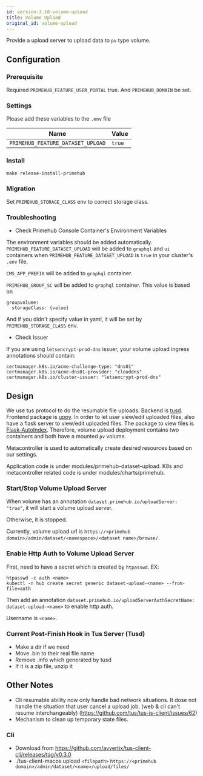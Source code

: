 ```yaml
---
id: version-3.10-volume-upload
title: Volume Upload
original_id: volume-upload
---
```


Provide a upload server to upload data to `pv` type volume.


## Configuration

### Prerequisite
Required `PRIMEHUB_FEATURE_USER_PORTAL` true. And `PRIMEHUB_DOMAIN` be set.

### Settings
Please add these variables to the `.env` file

Name | Value 
--- | ----- 
`PRIMEHUB_FEATURE_DATASET_UPLOAD` | `true` | 

### Install

`make release-install-primehub`

### Migration
Set `PRIMEHUB_STORAGE_CLASS` env to correct storage class.

### Troubleshooting
* Check Primehub Console Container's Environment Variables

The environment variables should be added automatically.
`PRIMEHUB_FEATURE_DATASET_UPLOAD` will be added to `graphql` and `ui` containers when `PRIMEHUB_FEATURE_DATASET_UPLOAD` is `true` in your cluster's `.env` file.

`CMS_APP_PREFIX` will be added to `graphql` container.

`PRIMEHUB_GROUP_SC` will be added to `graphql` container. This value is based on
```
groupvolume:
  storageClass: {value}
```
And if you didn't specify value in yaml, it will be set by `PRIMEHUB_STORAGE_CLASS` env.


* Check Issuer

If you are using `letsencrypt-prod-dns` issuer, your volume upload ingress annotations should contain:
```
certmanager.k8s.io/acme-challenge-type: "dns01"
certmanager.k8s.io/acme-dns01-provider: "clouddns"
certmanager.k8s.io/cluster-issuer: "letsencrypt-prod-dns"
```


## Design
We use tus protocol to do the resumable file uploads. Backend is [tusd](https://github.com/tus/tusd). Frontend package is [uppy](https://uppy.io/). In order to let user view/edit uploaded files, also have a flask server to view/edit uploaded files. The package to view files is [Flask-AutoIndex](https://pythonhosted.org/Flask-AutoIndex/). Therefore, volume upload deployment contains two containers and both have a mounted `pv` volume.

Metacontroller is used to automatically create desired resources based on our settings.

Application code is under modules/primehub-dataset-upload. K8s and metacontroller related code is under modules/charts/primehub.

### Start/Stop Volume Upload Server
When volume has an annotation `dataset.primehub.io/uploadServer: "true"`, it will start a volume upload server.

Otherwise, it is stopped.

Currently, volume upload url is `https://<primehub domain>/admin/dataset/<namespace>/<dataset name>/browse/`.

### Enable Http Auth to Volume Upload Server
First, need to have a secret which is created by `htpasswd`. EX:
```
htpasswd -c auth <name>
kubectl -n hub create secret generic dataset-upload-<name> --from-file=auth
```
Then add an annotation `dataset.primehub.io/uploadServerAuthSecretName: dataset-upload-<name>` to enable http auth.

Username is `<name>`.

### Current Post-Finish Hook in Tus Server (Tusd)

* Make a dir if we need
* Move .bin to their real file name
* Remove .info which generated by tusd
* If it is a zip file, unzip it



## Other Notes

* Cli resumable ability now only handle bad network situations. It dose not handle the situation that user cancel a upload job. (web & cli can't resume interchangeably) (https://github.com/tus/tus-js-client/issues/62)
* Mechanism to clean up temporary state files.

### Cli
* Download from https://github.com/avvertix/tus-client-cli/releases/tag/v0.3.0
* ./tus-client-macos upload `<filepath>` `https://<primehub domain>/admin/dataset/<name>/upload/files/`
